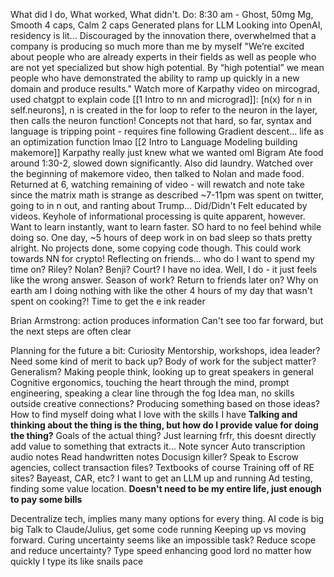 What did I do, What worked, What didn't.
	Do:
		8:30 am - Ghost, 50mg Mg, Smooth 4 caps, Calm 2 caps
		Generated plans for LLM
		Looking into OpenAI, residency is lit...
			Discouraged by the innovation there, overwhelmed that a company is producing so much more than me by myself
			"We’re excited about people who are already experts in their fields as well as people who are not yet specialized but show high potential. By “high potential” we mean people who have demonstrated the ability to ramp up quickly in a new domain and produce results."
		Watch more of Karpathy video on mircograd, used chatgpt to explain code
			[[1 Intro to nn and micrograd]]: \[n(x) for n in self.neurons], n is created in the for loop to refer to the neuron in the layer, then calls the neuron function!
			Concepts not that hard, so far, syntax and language is tripping point - requires fine following
			Gradient descent... life as an optimization function lmao
		[[2 Intro to Language Modeling building makemore]] Karpathy really just knew what we wanted oml
			Bigram
		Ate food around 1:30-2, slowed down significantly. Also did laundry.
		Watched over the beginning of makemore video, then talked to Nolan and made food.
		Returned at 6, watching remaining of video - will rewatch and note take since the matrix math is strange as described
		~7-11pm was spent on twitter, going to in n out, and ranting about Trump...
	Did/Didn't
		Felt educated by videos. Keyhole of informational processing is quite apparent, however. Want to learn instantly, want to learn faster. SO hard to no feel behind while doing so. One day, ~5 hours of deep work in on bad sleep so thats pretty alright. 
		No projects done, some copying code though. This could work towards NN for crypto!
		Reflecting on friends... who do I want to spend my time on? Riley? Nolan? Benji? Court? I have no idea. Well, I do - it just feels like the wrong answer.
		Season of work? Return to friends later on?
		Why on earth am I doing nothing with like the other 4 hours of my day that wasn't spent on cooking?!
			Time to get the e ink reader



Brian Armstrong: action produces information
Can't see too far forward, but the next steps are often clear

Planning for the future a bit:
	Curiosity
	Mentorship, workshops, idea leader?
		Need some kind of merit to back up?
		Body of work for the subject matter? Generalism?
		Making people think, looking up to great speakers in general
		Cognitive ergonomics, touching the heart through the mind, prompt engineering, speaking a clear line through the fog
	Idea man, no skills outside creative connections?
		Producing something based on those ideas?
		How to find myself doing what I love with the skills I have
		**Talking and thinking about the thing is the thing, but how do I provide value for doing the thing?**
			Goals of the actual thing? Just learning frfr, this doesnt directly add value to something that extracts it...
	Note syncer
		Auto transcription audio notes
		Read handwritten notes
	Docusign killer?
		Speak to Escrow agencies, collect transaction files?
		Textbooks of course
		Training off of RE sites? Bayeast, CAR, etc?
	I want to get an LLM up and running
	Ad testing, finding some value location.
		**Doesn't need to be my entire life, just enough to pay some bills**
	

Decentralize tech, implies many many options for every thing.
	AI code is big big
	Talk to Claude/Julius, get some code running
Keeping up vs moving forward.
Curing uncertainty seems like an impossible task? Reduce scope and reduce uncertainty?
Type speed enhancing good lord no matter how quickly I type its like snails pace